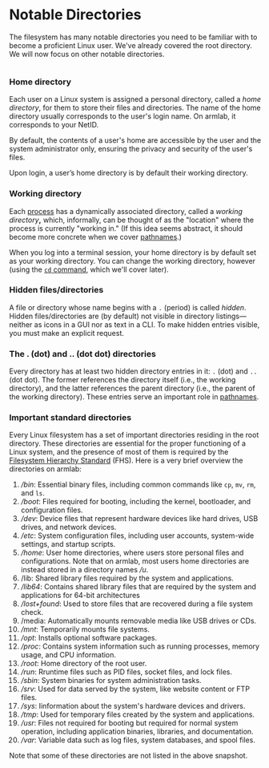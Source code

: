 # Notable Directories

The filesystem has many notable directories you need to be familiar with to become a proficient Linux user. We've already covered the root directory. We will now focus on other notable directories.

<figure><img src="https://lh4.googleusercontent.com/BheXyNU0t154mGoTPcX5POBMs60EjSzSdkn4LJezjzPwmA2I4ABbsnOBp3Errnc2t11JstAjl_JbDticzMOhV42yBJ5OMRF5ZyogG0grk_UKCEIFQ_M3rw1P0LazjLliGXaC6lr9QKD2yRIkupm5j50" alt=""><figcaption></figcaption></figure>

### Home directory

Each user on a Linux system is assigned a personal directory, called a _home directory_, for them to store their files and directories. The name of the home directory usually corresponds to the user's login name. On armlab, it corresponds to your NetID.

By default, the contents of a user's home are accessible by the user and the system administrator only, ensuring the privacy and security of the user's files.

Upon login, a user’s home directory is by default their working directory.

### Working directory

Each [process](../../appendices/operating-systems/process.md) has a dynamically associated directory, called a _working directory_**,** which, informally, can be thought of as the "location" where the process is currently "working in." (If this idea seems abstract, it should become more concrete when we cover [pathnames](pathnames.md).)

When you log into a terminal session, your home directory is by default set as your working directory. You can change the working directory, however (using the [`cd` command](../../bash/navigating-the-filesystem/cd-change-working-directory.md), which we'll cover later).

### Hidden files/directories

A file or directory whose name begins with a `.` (period) is called _hidden_. Hidden files/directories are (by default) not visible in directory listings—neither as icons in a GUI nor as text in a CLI. To make hidden entries visible, you must make an explicit request.

### The . (dot) and .. (dot dot) directories

Every directory has at least two hidden directory entries in it: `.` (dot) and `..` (dot dot). The former references the directory itself (i.e., the working directory), and the latter references the parent directory (i.e., the parent of the working directory). These entries serve an important role in [pathnames](pathnames.md).

### Important standard directories

Every Linux filesystem has a set of important directories residing in the root directory. These directories are essential for the proper functioning of a Linux system, and the presence of most of them is required by the [Filesystem Hierarchy Standard](https://refspecs.linuxfoundation.org/FHS\_3.0/fhs/index.html) (FHS). Here is a very brief overview the directories on armlab:

1. _/bin_: Essential binary files, including common commands like `cp`, `mv`, `rm`, and `ls`.
2. _/boot_: Files required for booting, including the kernel, bootloader, and configuration files.
3. _/dev_: Device files that represent hardware devices like hard drives, USB drives, and network devices.
4. _/etc_: System configuration files, including user accounts, system-wide settings, and startup scripts.
5. _/home_: User home directories, where users store personal files and configurations. Note that on armlab, most users home directories are instead stored in a directory names _/u_.&#x20;
6. /lib: Shared library files required by the system and applications.
7. _/lib64_: Contains shared library files that are required by the system and applications for 64-bit architectures
8. _/lost+found_: Used to store files that are recovered during a file system check.
9. /media: Automatically mounts removable media like USB drives or CDs.
10. _/mnt_: Temporarily mounts file systems.
11. _/opt_: Installs optional software packages.
12. _/proc_: Contains system information such as running processes, memory usage, and CPU information.
13. _/root_: Home directory of the root user.
14. _/run_: Rruntime files such as PID files, socket files, and lock files.
15. _/sbin_: System binaries for system administration tasks.&#x20;
16. _/srv_: Used for data served by the system, like website content or FTP files.
17. _/sys_: Iinformation about the system's hardware devices and drivers.
18. _/tmp_: Used for temporary files created by the system and applications.
19. _/usr_: Files not required for booting but required for normal system operation, including application binaries, libraries, and documentation.
20. _/var_: Variable data such as log files, system databases, and spool files.

Note that some of these directories are not listed in the above snapshot.&#x20;
